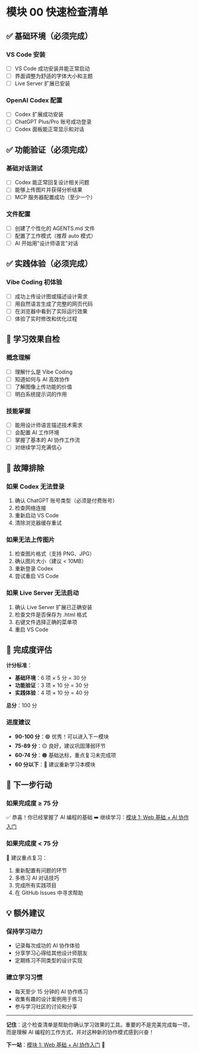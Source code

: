# 模块 00 快速检查清单

## ✅ 基础环境（必须完成）

### VS Code 安装
- [ ] VS Code 成功安装并能正常启动
- [ ] 界面调整为舒适的字体大小和主题
- [ ] Live Server 扩展已安装

### OpenAI Codex 配置
- [ ] Codex 扩展成功安装
- [ ] ChatGPT Plus/Pro 账号成功登录
- [ ] Codex 面板能正常显示和对话

## ✅ 功能验证（必须完成）

### 基础对话测试
- [ ] Codex 能正常回复设计相关问题
- [ ] 能够上传图片并获得分析结果
- [ ] MCP 服务器配置成功（至少一个）

### 文件配置
- [ ] 创建了个性化的 AGENTS.md 文件
- [ ] 配置了工作模式（推荐 auto 模式）
- [ ] AI 开始用"设计师语言"对话

## ✅ 实践体验（必须完成）

### Vibe Coding 初体验
- [ ] 成功上传设计图或描述设计需求
- [ ] 用自然语言生成了完整的网页代码
- [ ] 在浏览器中看到了实际运行效果
- [ ] 体验了实时修改和优化过程

## 🎯 学习效果自检

### 概念理解
- [ ] 理解什么是 Vibe Coding
- [ ] 知道如何与 AI 高效协作
- [ ] 了解图像上传功能的价值
- [ ] 明白系统提示词的作用

### 技能掌握
- [ ] 能用设计师语言描述技术需求
- [ ] 会配置 AI 工作环境
- [ ] 掌握了基本的 AI 协作工作流
- [ ] 对继续学习充满信心

## 🚨 故障排除

### 如果 Codex 无法登录
1. 确认 ChatGPT 账号类型（必须是付费账号）
2. 检查网络连接
3. 重新启动 VS Code
4. 清除浏览器缓存重试

### 如果无法上传图片
1. 检查图片格式（支持 PNG、JPG）
2. 确认图片大小（建议 < 10MB）
3. 重新登录 Codex
4. 尝试重启 VS Code

### 如果 Live Server 无法启动
1. 确认 Live Server 扩展已正确安装
2. 检查文件是否保存为 .html 格式
3. 右键文件选择正确的菜单项
4. 重启 VS Code

## 🎯 完成度评估

**计分标准**：
- **基础环境**：6 项 × 5 分 = 30 分
- **功能验证**：3 项 × 10 分 = 30 分
- **实践体验**：4 项 × 10 分 = 40 分

**总分**：100 分

### 进度建议
- **90-100 分**：🟢 优秀！可以进入下一模块
- **75-89 分**：🟡 良好，建议巩固薄弱环节
- **60-74 分**：🟠 基础达标，重点复习未完成项
- **60 分以下**：🔴 建议重新学习本模块

## 🚀 下一步行动

### 如果完成度 ≥ 75 分
✅ 恭喜！你已经掌握了 AI 编程的基础
➡️ 继续学习：[模块 1: Web 基础 + AI 协作入门](/modules/01-web-basics/)

### 如果完成度 < 75 分
🔄 建议重点复习：
1. 重新配置有问题的环节
2. 多练习 AI 对话技巧
3. 完成所有实践项目
4. 在 GitHub Issues 中寻求帮助

## 💡 额外建议

### 保持学习动力
- 记录每次成功的 AI 协作体验
- 分享学习心得给其他设计师朋友
- 定期练习不同类型的设计实现

### 建立学习习惯
- 每天至少 15 分钟的 AI 协作练习
- 收集有趣的设计案例用于练习
- 参与学习社区的讨论和分享

---

**记住**：这个检查清单是帮助你确认学习效果的工具。重要的不是完美完成每一项，而是理解 AI 编程的工作方式，并对这种新的协作模式感到兴奋！

**下一站**：[模块 1: Web 基础 + AI 协作入门](/modules/01-web-basics/) 🚀